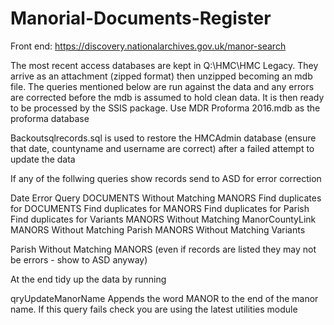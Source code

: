 # Manorial-Documents-Register

Front end: https://discovery.nationalarchives.gov.uk/manor-search

The most recent access databases are kept in Q:\HMC\HMC Legacy. They arrive as an attachment (zipped format) then unzipped becoming an mdb file. The queries mentioned below are run against the data and any errors are corrected before the mdb is assumed to hold clean data. It is then ready to be processed by the SSIS package. Use MDR Proforma 2016.mdb as the proforma database

Backoutsqlrecords.sql is used to restore the HMCAdmin database (ensure that date, countyname and username are correct) after a failed attempt to update the data

If any of the follwing queries show records send to ASD for error correction

Date Error Query
DOCUMENTS Without Matching MANORS
Find duplicates for DOCUMENTS
Find duplicates for MANORS
Find duplicates for Parish
Find duplicates for Variants
MANORS Without Matching ManorCountyLink
MANORS Without Matching Parish
MANORS Without Matching Variants

Parish Without Matching MANORS (even if records  are listed they may not be errors - show to ASD anyway)

At the end tidy up the data by running

qryUpdateManorName  Appends the word MANOR to the end of the manor name. If this query fails check you are using the latest utilities module
